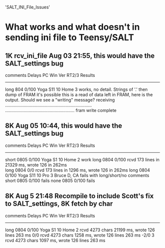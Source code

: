'SALT_INI_File_Issues'
# What works and what doesn't in sending ini file to Teensy/SALT

## 1K rcv_ini_file Aug 03 21:55, this would have the SALT_settings bug
comments	Delays		PC			Win Ver		RT2/3	Results
--------	-------		-------		--------	-----	-------
long 804	0/100		Yoga S11	10 Home		3		works, no detail. Strings of '.' then dump of FRAM
it's possible this is a read of data left in FRAM, here is the output. Should we see a "writing" message?
receiving ......................................................................
........................................................
fram write complete

## 8K Aug 05 10:44, this would have the SALT_settings bug
comments	Delays		PC			Win Ver		RT2/3	Results
--------	-------		-------		--------	-----	-------
short 0805	0/100		Yoga S1		10	Home	2		work
long 0804	0/100										rcvd 173 lines in 21329 ms, wrote 126 in 262ms								
long 0804	0/0											rcvd 173 lines in 1296 ms, wrote 126 in 262ms
long 0804	0/100		Yoga S11	10 Pro		3		Bruce D, CA fails with long/short/no comments
short 0805	0/100										fails
none 0805	0/100										fails

## 8K Aug 5 21:48 Recompile to include Scott's fix to SALT_settings, 8K fetch by char
comments	Delays		PC			Win Ver		RT2/3	Results
--------	-------		-------		--------	-----	-------
long 0804	0/100		Yoga S1		10	Home	2	rcvd 4273 chars 21199 ms, wrote 126 lines 263 ms
			0/0											rcvd 4273 chars 1258 ms, wrote 126 lines 263 ms
			-2/0									3	rcvd 4273 chars 1097 ms, wrote 126 lines 263 ms	